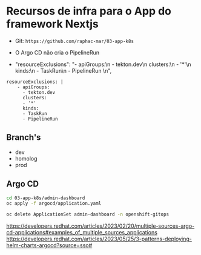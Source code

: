 # Recursos de infra para o App do framework Nextjs

- Git: `https://github.com/raphac-mar/03-app-k8s`

- O Argo CD não cria o PipelineRun
- "resourceExclusions": "- apiGroups:\n  - tekton.dev\n  clusters:\n  - '*'\n  kinds:\n  - TaskRun\n  - PipelineRun        \n",

```
resourceExclusions: |
    - apiGroups:
      - tekton.dev
      clusters:
      - '*'
      kinds:
      - TaskRun
      - PipelineRun
```

## Branch's

- dev
- homolog
- prod

## Argo CD

```sh
cd 03-app-k8s/admin-dashboard
oc apply -f argocd/application.yaml

oc delete ApplicationSet admin-dashboard -n openshift-gitops
```

https://developers.redhat.com/articles/2023/02/20/multiple-sources-argo-cd-applications#examples_of_multiple_sources_applications
https://developers.redhat.com/articles/2023/05/25/3-patterns-deploying-helm-charts-argocd?source=sso#
